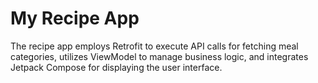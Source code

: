 # My Recipe App
The recipe app employs Retrofit to execute API calls for fetching meal categories, utilizes ViewModel to manage business logic, and integrates Jetpack Compose for displaying the user interface.
